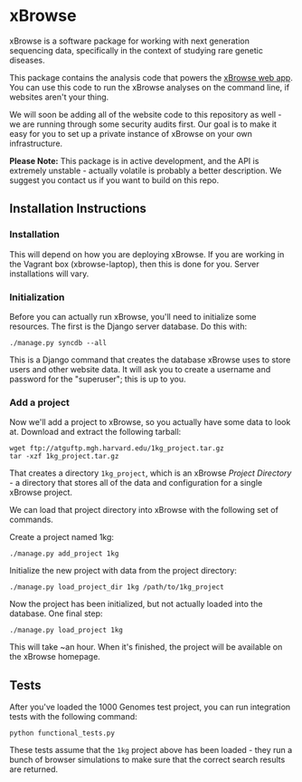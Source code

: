 
xBrowse
=======

xBrowse is a software package for working with next generation sequencing data,
specifically in the context of studying rare genetic diseases.

This package contains the analysis code that powers the [xBrowse web app](http://atgu.mgh.harvard.edu/xbrowse).
You can use this code to run the xBrowse analyses on the command line, if websites aren't your thing.

We will soon be adding all of the website code to this repository as well -
we are running through some security audits first.
Our goal is to make it easy for you to set up a private instance of xBrowse on your own infrastructure.

**Please Note:** This package is in active development, and the API is extremely unstable -
actually volatile is probably a better description. We suggest you contact us if you want to build on this repo.

## Installation Instructions

### Installation

This will depend on how you are deploying xBrowse.
If you are working in the Vagrant box (xbrowse-laptop), then this is done for you.
Server installations will vary.

### Initialization

Before you can actually run xBrowse, you'll need to initialize some resources.
The first is the Django server database. Do this with:

    ./manage.py syncdb --all

This is a Django command that creates the database xBrowse uses to store users and other website data.
It will ask you to create a username and password for the "superuser"; this is up to you.

### Add a project

Now we'll add a project to xBrowse, so you actually have some data to look at.
Download and extract the following tarball:

    wget ftp://atguftp.mgh.harvard.edu/1kg_project.tar.gz
    tar -xzf 1kg_project.tar.gz

That creates a directory `1kg_project`, which is an xBrowse *Project Directory* -
a directory that stores all of the data and configuration for a single xBrowse project.

We can load that project directory into xBrowse with the following set of commands.

Create a project named 1kg:

    ./manage.py add_project 1kg

Initialize the new project with data from the project directory:

    ./manage.py load_project_dir 1kg /path/to/1kg_project

Now the project has been initialized, but not actually loaded into the database. One final step:

    ./manage.py load_project 1kg

This will take ~an hour. When it's finished, the project will be available on the xBrowse homepage.

## Tests

After you've loaded the 1000 Genomes test project, you can run integration tests with the following command:

    python functional_tests.py

These tests assume that the `1kg` project above has been loaded - they run
a bunch of browser simulations to make sure that the correct search results are returned.